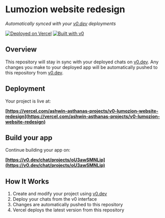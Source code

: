 # Lumozion website redesign

*Automatically synced with your [v0.dev](https://v0.dev) deployments*

[![Deployed on Vercel](https://img.shields.io/badge/Deployed%20on-Vercel-black?style=for-the-badge&logo=vercel)](https://vercel.com/ashwin-asthanas-projects/v0-lumozion-website-redesign)
[![Built with v0](https://img.shields.io/badge/Built%20with-v0.dev-black?style=for-the-badge)](https://v0.dev/chat/projects/oU3awSMNLip)

## Overview

This repository will stay in sync with your deployed chats on [v0.dev](https://v0.dev).
Any changes you make to your deployed app will be automatically pushed to this repository from [v0.dev](https://v0.dev).

## Deployment

Your project is live at:

**[https://vercel.com/ashwin-asthanas-projects/v0-lumozion-website-redesign](https://vercel.com/ashwin-asthanas-projects/v0-lumozion-website-redesign)**

## Build your app

Continue building your app on:

**[https://v0.dev/chat/projects/oU3awSMNLip](https://v0.dev/chat/projects/oU3awSMNLip)**

## How It Works

1. Create and modify your project using [v0.dev](https://v0.dev)
2. Deploy your chats from the v0 interface
3. Changes are automatically pushed to this repository
4. Vercel deploys the latest version from this repository
